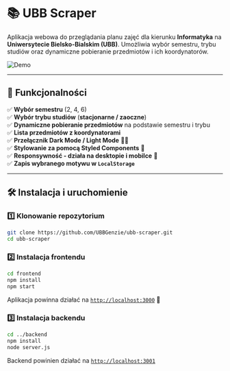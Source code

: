 # 📚 UBB Scraper


Aplikacja webowa do przeglądania planu zajęć dla kierunku **Informatyka** na **Uniwersytecie Bielsko-Bialskim (UBB)**. Umożliwia wybór semestru, trybu studiów oraz dynamiczne pobieranie przedmiotów i ich koordynatorów.

![Demo](https://cdn.discordapp.com/attachments/1065030439946965125/1351855770748063825/image.png?ex=67dbe54c&is=67da93cc&hm=fb173b04575fae7dbba60e7627dae9096409ef296c53c529f36ef09567468fdd&) <!-- Możesz dodać screenshot apki -->

---

## **🚀 Funkcjonalności**
✅ **Wybór semestru** (2, 4, 6)  
✅ **Wybór trybu studiów** (**stacjonarne / zaoczne**)  
✅ **Dynamiczne pobieranie przedmiotów** na podstawie semestru i trybu  
✅ **Lista przedmiotów z koordynatorami**  
✅ **Przełącznik Dark Mode / Light Mode** 🌙🌞  
✅ **Stylowanie za pomocą Styled Components** 🎨  
✅ **Responsywność - działa na desktopie i mobilce** 📱  
✅ **Zapis wybranego motywu w `LocalStorage`**  

---

## **🛠 Instalacja i uruchomienie**
### **1️⃣ Klonowanie repozytorium**
```bash
git clone https://github.com/UBBGenzie/ubb-scraper.git
cd ubb-scraper
```

### **2️⃣ Instalacja frontendu**
```bash
cd frontend
npm install
npm start
```
Aplikacja powinna działać na [`http://localhost:3000`](http://localhost:3000) 🎉

### **3️⃣ Instalacja backendu**
```bash
cd ../backend
npm install
node server.js
```
Backend powinien działać na [`http://localhost:3001`](http://localhost:3001)
